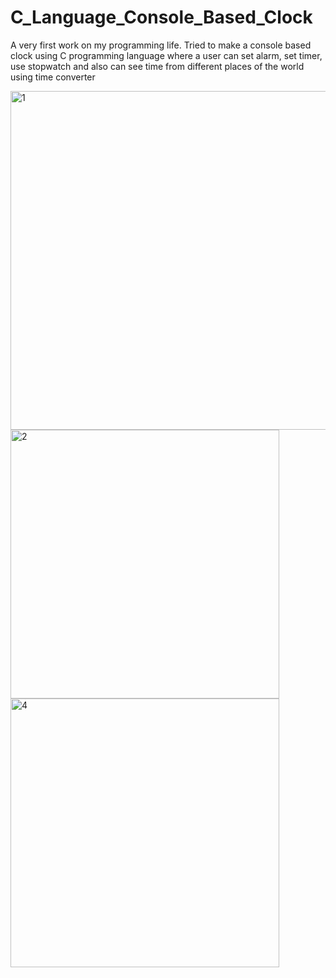 # C_Language_Console_Based_Clock
A very first work on my programming life. Tried to make a console based clock using C programming language where a user can set alarm, set timer, use stopwatch and also can see time from different places of the world using time converter


<img width="542" alt="1" src="https://github.com/amina2155/Console_Based_Talking_Clock/assets/98386611/59c2760c-c79d-41eb-8b51-2a9b5ae4d45a">


<img width="430" alt="2" src="https://github.com/amina2155/Console_Based_Talking_Clock/assets/98386611/cea83360-ea9a-454d-a0d3-3ffa0dbc0ddc">


<img width="430" alt="4" src="https://github.com/amina2155/Console_Based_Talking_Clock/assets/98386611/e53de805-2510-4f10-9b18-5b9bcfda0702">
